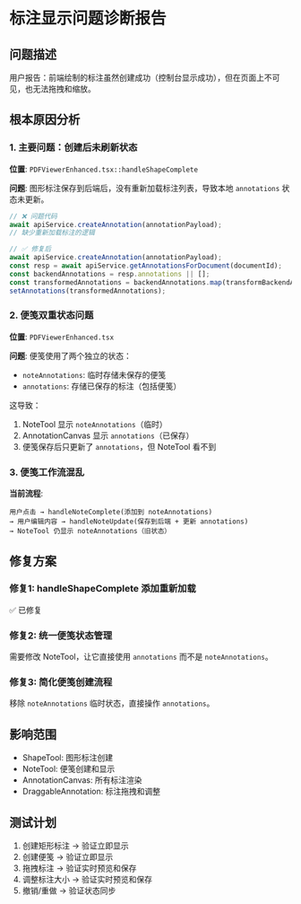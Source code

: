 # 标注显示问题诊断报告

## 问题描述
用户报告：前端绘制的标注虽然创建成功（控制台显示成功），但在页面上不可见，也无法拖拽和缩放。

## 根本原因分析

### 1. 主要问题：创建后未刷新状态
**位置**: `PDFViewerEnhanced.tsx::handleShapeComplete`

**问题**: 图形标注保存到后端后，没有重新加载标注列表，导致本地 `annotations` 状态未更新。

```typescript
// ❌ 问题代码
await apiService.createAnnotation(annotationPayload);
// 缺少重新加载标注的逻辑

// ✅ 修复后
await apiService.createAnnotation(annotationPayload);
const resp = await apiService.getAnnotationsForDocument(documentId);
const backendAnnotations = resp.annotations || [];
const transformedAnnotations = backendAnnotations.map(transformBackendAnnotation);
setAnnotations(transformedAnnotations);
```

### 2. 便笺双重状态问题
**位置**: `PDFViewerEnhanced.tsx`

**问题**: 便笺使用了两个独立的状态：
- `noteAnnotations`: 临时存储未保存的便笺
- `annotations`: 存储已保存的标注（包括便笺）

这导致：
1. NoteTool 显示 `noteAnnotations`（临时）
2. AnnotationCanvas 显示 `annotations`（已保存）
3. 便笺保存后只更新了 `annotations`，但 NoteTool 看不到

### 3. 便笺工作流混乱
**当前流程**:
```
用户点击 → handleNoteComplete(添加到 noteAnnotations) 
→ 用户编辑内容 → handleNoteUpdate(保存到后端 + 更新 annotations)
→ NoteTool 仍显示 noteAnnotations（旧状态）
```

## 修复方案

### 修复1: handleShapeComplete 添加重新加载
✅ 已修复

### 修复2: 统一便笺状态管理
需要修改 NoteTool，让它直接使用 `annotations` 而不是 `noteAnnotations`。

### 修复3: 简化便笺创建流程
移除 `noteAnnotations` 临时状态，直接操作 `annotations`。

## 影响范围
- ShapeTool: 图形标注创建
- NoteTool: 便笺创建和显示
- AnnotationCanvas: 所有标注渲染
- DraggableAnnotation: 标注拖拽和调整

## 测试计划
1. 创建矩形标注 → 验证立即显示
2. 创建便笺 → 验证立即显示
3. 拖拽标注 → 验证实时预览和保存
4. 调整标注大小 → 验证实时预览和保存
5. 撤销/重做 → 验证状态同步
